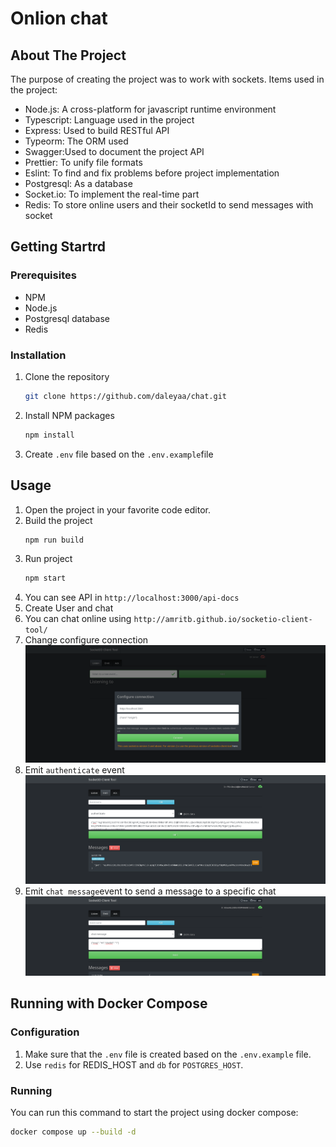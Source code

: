# **Onlion chat**

## About The Project

The purpose of creating the project was to work with sockets.
Items used in the project:

- Node.js: A cross-platform for javascript runtime environment
- Typescript: Language used in the project
- Express: Used to build RESTful API
- Typeorm: The ORM used
- Swagger:Used to document the project API
- Prettier: To unify file formats
- Eslint: To find and fix problems before project implementation
- Postgresql: As a database
- Socket.io: To implement the real-time part
- Redis: To store online users and their socketId to send messages with socket

## Getting Startrd

### Prerequisites

- NPM
- Node.js
- Postgresql database
- Redis

### Installation

1. Clone the repository
   ```bash
   git clone https://github.com/daleyaa/chat.git
   ```
2. Install NPM packages
   ```bash
   npm install
   ```
3. Create `.env` file based on the `.env.example`file

## Usage

1. Open the project in your favorite code editor.
2. Build the project
   ```bash
   npm run build
   ```
3. Run project
   ```bash
   npm start
   ```
4. You can see API in `http://localhost:3000/api-docs`
5. Create User and chat
6. You can chat online using `http://amritb.github.io/socketio-client-tool/`
7. Change configure connection
   ![config Connection](/public/assets/config-connection.png 'config Connection')
8. Emit `authenticate` event
   ![authenticate](/public/assets/authenticate.png 'authenticate')
9. Emit `chat message`event to send a message to a specific chat
   ![chat message](/public/assets/chat-message.png 'chat message')

## Running with Docker Compose

### Configuration

1. Make sure that the `.env` file is created based on the `.env.example` file.
2. Use `redis` for REDIS_HOST and `db` for `POSTGRES_HOST`.

### Running

You can run this command to start the project using docker compose:

```bash
docker compose up --build -d
```
